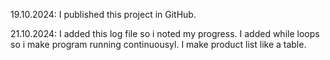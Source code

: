 19.10.2024:
	I published this project in GitHub.

21.10.2024:
	I added this log file so i noted my progress.
	I added while loops so i make program running continuousyl. 
	I make product list like a table.
